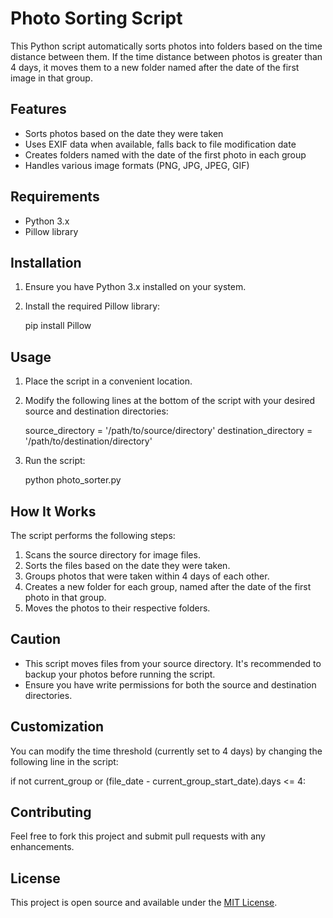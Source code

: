 # Photo Sorting Script

This Python script automatically sorts photos into folders based on the time distance between them. If the time distance between photos is greater than 4 days, it moves them to a new folder named after the date of the first image in that group.

## Features

- Sorts photos based on the date they were taken
- Uses EXIF data when available, falls back to file modification date
- Creates folders named with the date of the first photo in each group
- Handles various image formats (PNG, JPG, JPEG, GIF)

## Requirements

- Python 3.x
- Pillow library

## Installation

1. Ensure you have Python 3.x installed on your system.
2. Install the required Pillow library:

   pip install Pillow

## Usage

1. Place the script in a convenient location.
2. Modify the following lines at the bottom of the script with your desired source and destination directories:

   source_directory = '/path/to/source/directory'
   destination_directory = '/path/to/destination/directory'

3. Run the script:

   python photo_sorter.py

## How It Works

The script performs the following steps:

1. Scans the source directory for image files.
2. Sorts the files based on the date they were taken.
3. Groups photos that were taken within 4 days of each other.
4. Creates a new folder for each group, named after the date of the first photo in that group.
5. Moves the photos to their respective folders.

## Caution

- This script moves files from your source directory. It's recommended to backup your photos before running the script.
- Ensure you have write permissions for both the source and destination directories.

## Customization

You can modify the time threshold (currently set to 4 days) by changing the following line in the script:

if not current_group or (file_date - current_group_start_date).days <= 4:

## Contributing

Feel free to fork this project and submit pull requests with any enhancements.

## License

This project is open source and available under the [MIT License](LICENSE).
